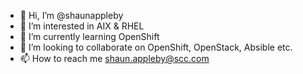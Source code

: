 - 👋 Hi, I’m @shaunappleby
- 👀 I’m interested in AIX & RHEL
- 🌱 I’m currently learning OpenShift
- 💞️ I’m looking to collaborate on OpenShift, OpenStack, Absible etc.
- 📫 How to reach me shaun.appleby@scc.com

<!---
shaunappleby/shaunappleby is a ✨ special ✨ repository because its `README.md` (this file) appears on your GitHub profile.
You can click the Preview link to take a look at your changes.
--->
